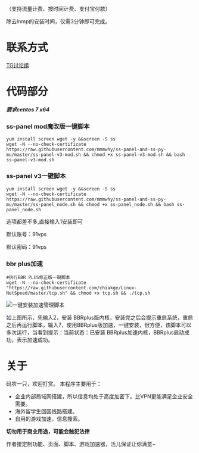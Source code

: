（支持流量计费、按时间计费、支付宝付款）

除去lnmp的安装时间，仅需3分钟即可完成。
# 联系方式
[TG讨论组](https://t.me/feiyangss)

# 代码部分

##### 要求centos 7 x64

### ss-panel mod魔改版一键脚本
```
yum install screen wget -y &&screen -S ss 
wget -N --no-check-certificate https://raw.githubusercontent.com/mmmwhy/ss-panel-and-ss-py-mu/master/ss-panel-v3-mod.sh && chmod +x ss-panel-v3-mod.sh && bash ss-panel-v3-mod.sh

```
### ss-panel v3一键脚本
```
yum install screen wget -y &&screen -S ss
wget -N --no-check-certificate https://raw.githubusercontent.com/mmmwhy/ss-panel-and-ss-py-mu/master/ss-panel_node.sh && chmod +x ss-panel_node.sh && bash ss-panel_node.sh

```

选项都差不多,直接输入1安装即可

默认账号：91vps

默认密码：91vps

### bbr plus加速

```
#执行BBR PLUS修正版一键脚本
wget -N --no-check-certificate "https://raw.githubusercontent.com/chiakge/Linux-NetSpeed/master/tcp.sh" && chmod +x tcp.sh && ./tcp.sh
```

![一键安装加速管理脚本](https://pic.cobcmw.com/images/2019/02/22/bbr-v1.2.1.png)

如上图所示，先输入2，安装 BBRplus版内核，安装完之后会提示重启系统，重启之后再运行脚本，输入7，使用BBRplus版加速，一键安装，很方便，该脚本可以多次运行，当看到提示：当前状态：已安装 BBRplus加速内核，BBRplus启动成功，表示加速成功。

# 关于
码农一只，欢迎打赏。
本程序主要用于：

- 企业内部局域网搭建，所以信息均处于高度加密下。比VPN更能满足企业安全需要。
- 海外留学生回国线路搭建。
- 自用的游戏加速，信息搜索。

**切勿用于商业用途，可能会触犯法律**

作者接定制功能、页面、脚本、游戏加速器，活儿保证让你满意~
